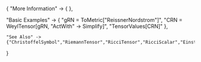 {
  "More Information" -> {
  },

  "Basic Examples" -> {
    "gRN = ToMetric[\"ReissnerNordstrom\"]",
    "CRN = WeylTensor[gRN, \"ActWith\" -> Simplify]",
    "TensorValues[CRN]"
    },

    "See Also" ->
    {"ChristoffelSymbol","RiemannTensor","RicciTensor","RicciScalar","EinsteinTensor","CottonTensor"}

}
